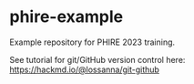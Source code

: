 # phire-example

Example repository for PHIRE 2023 training.

See tutorial for git/GitHub version control here: https://hackmd.io/@lossanna/git-github
